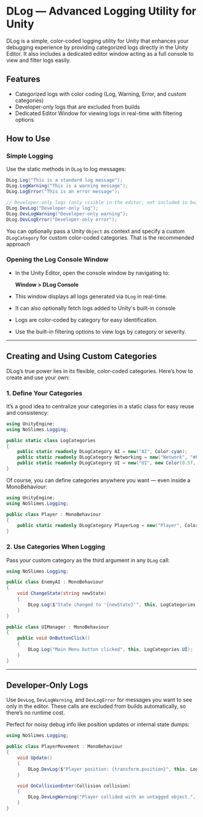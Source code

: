 # DLog — Advanced Logging Utility for Unity

DLog is a simple, color-coded logging utility for Unity that enhances your debugging experience by providing categorized logs directly in the Unity Editor. It also includes a dedicated editor window acting as a full console to view and filter logs easily.

## Features

- Categorized logs with color coding (Log, Warning, Error, and custom categories)
- Developer-only logs that are excluded from builds
- Dedicated Editor Window for viewing logs in real-time with filtering options

## How to Use

### Simple Logging

Use the static methods in `DLog` to log messages:

```csharp
DLog.Log("This is a standard log message");
DLog.LogWarning("This is a warning message");
DLog.LogError("This is an error message");

// Developer-only logs (only visible in the editor, not included in builds)
DLog.DevLog("Developer-only log");
DLog.DevLogWarning("Developer-only warning");
DLog.DevLogError("Developer-only error");
````

You can optionally pass a Unity `Object` as context and specify a custom `DLogCategory` for custom color-coded categories. That is the recommended approach

### Opening the Log Console Window

* In the Unity Editor, open the console window by navigating to:

  **Window > DLog Console**

* This window displays all logs generated via `DLog` in real-time.

* It can also optionally fetch logs added to Unity's built-in console

* Logs are color-coded by category for easy identification.

* Use the built-in filtering options to view logs by category or severity.

---

## Creating and Using Custom Categories

DLog’s true power lies in its flexible, color-coded categories. Here’s how to create and use your own:

### 1. Define Your Categories

It’s a good idea to centralize your categories in a static class for easy reuse and consistency:

```csharp
using UnityEngine;
using NoSlimes.Logging;

public static class LogCategories
{
    public static readonly DLogCategory AI = new("AI", Color.cyan);
    public static readonly DLogCategory Networking = new("Network", "#FFA500"); // Orange
    public static readonly DLogCategory UI = new("UI", new Color(0.5f, 0.7f, 1f)); // Light Blue
}
```

Of course, you can define categories anywhere you want — even inside a MonoBehaviour:

```csharp
using UnityEngine;
using NoSlimes.Logging;

public class Player : MonoBehaviour
{
    public static readonly DLogCategory PlayerLog = new("Player", Color.cyan);
}
```

### 2. Use Categories When Logging

Pass your custom category as the third argument in any `DLog` call:

```csharp
using NoSlimes.Logging;

public class EnemyAI : MonoBehaviour
{
    void ChangeState(string newState)
    {
        DLog.Log($"State changed to '{newState}'", this, LogCategories.AI);
    }
}

public class UIManager : MonoBehaviour
{
    public void OnButtonClick()
    {
        DLog.Log("Main Menu button clicked", this, LogCategories.UI);
    }
}
```

---

## Developer-Only Logs

Use `DevLog`, `DevLogWarning`, and `DevLogError` for messages you want to see only in the editor. These calls are excluded from builds automatically, so there’s no runtime cost.

Perfect for noisy debug info like position updates or internal state dumps:

```csharp
using NoSlimes.Logging;

public class PlayerMovement : MonoBehaviour
{
    void Update()
    {
        DLog.DevLog($"Player position: {transform.position}", this, LogCategories.Physics);
    }

    void OnCollisionEnter(Collision collision)
    {
        DLog.DevLogWarning("Player collided with an untagged object.", this, LogCategories.Physics);
    }
}
```
